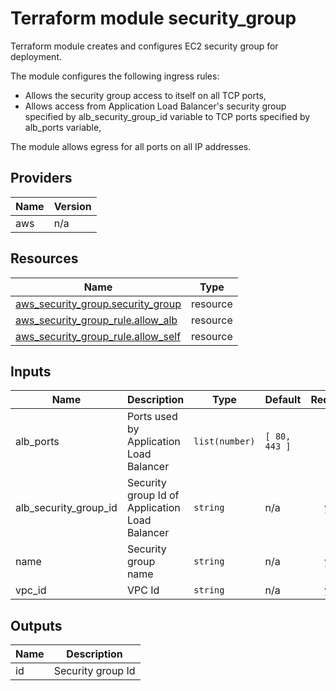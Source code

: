<!-- BEGIN_TF_DOCS -->
# Terraform module security_group

Terraform module creates and configures EC2 security group for deployment.

The module configures the following ingress rules:
- Allows the security group access to itself on all TCP ports,
- Allows access from Application Load Balancer's security group specified by alb_security_group_id variable to TCP ports specified by alb_ports variable,

The module allows egress for all ports on all IP addresses.

## Providers

| Name | Version |
|------|---------|
| aws | n/a |

## Resources

| Name | Type |
|------|------|
| [aws_security_group.security_group](https://registry.terraform.io/providers/hashicorp/aws/latest/docs/resources/security_group) | resource |
| [aws_security_group_rule.allow_alb](https://registry.terraform.io/providers/hashicorp/aws/latest/docs/resources/security_group_rule) | resource |
| [aws_security_group_rule.allow_self](https://registry.terraform.io/providers/hashicorp/aws/latest/docs/resources/security_group_rule) | resource |

## Inputs

| Name | Description | Type | Default | Required |
|------|-------------|------|---------|:--------:|
| alb_ports | Ports used by Application Load Balancer | `list(number)` | ```[ 80, 443 ]``` | no |
| alb_security_group_id | Security group Id of Application Load Balancer | `string` | n/a | yes |
| name | Security group name | `string` | n/a | yes |
| vpc_id | VPC Id | `string` | n/a | yes |

## Outputs

| Name | Description |
|------|-------------|
| id | Security group Id |
<!-- END_TF_DOCS -->